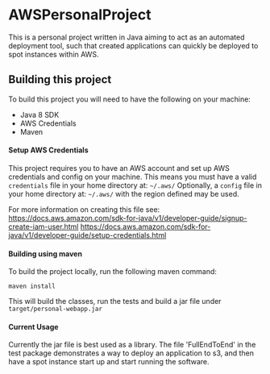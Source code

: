# AWSPersonalProject

This is a personal project written in Java aiming to act as an automated deployment tool, such that
created applications can quickly be deployed to spot instances within AWS.

## Building this project

To build this project you will need to have the following on your machine:
- Java 8 SDK
- AWS Credentials
- Maven

#### Setup AWS Credentials
This project requires you to have an AWS account and set up AWS credentials and config on your machine.
This means you must have a valid `credentials` file in your home directory at: `~/.aws/`
Optionally, a `config` file in your home directory at: `~/.aws/` with the region defined may be used.

For more information on creating this file see:
https://docs.aws.amazon.com/sdk-for-java/v1/developer-guide/signup-create-iam-user.html
https://docs.aws.amazon.com/sdk-for-java/v1/developer-guide/setup-credentials.html

#### Building using maven
To build the project locally, run the following maven command:

`maven install`

This will build the classes, run the tests and build a jar file under `target/personal-webapp.jar`

#### Current Usage
Currently the jar file is best used as a library. The file 'FullEndToEnd' in the test package demonstrates a way to
deploy an application to s3, and then have a spot instance start up and start running the software.